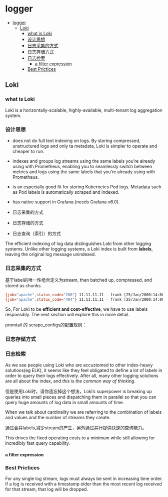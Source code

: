 # logger

- [logger](#logger)
  - [Loki](#loki)
    - [what is Loki](#what-is-loki)
    - [设计思想](#设计思想)
    - [日志采集的方式](#日志采集的方式)
    - [日志存储方式](#日志存储方式)
    - [日志检索](#日志检索)
      - [a filter expression](#a-filter-expression)
    - [Best Prictices](#best-prictices)

## Loki

### what is Loki

Loki is a horizontally-scalable, highly-available, multi-tenant log aggregation system.

### 设计思想

- does not do full text indexing on logs. By storing compressed, unstructured logs and only ta metadata, Loki is simpler to operate and cheaper to run.
- indexes and groups log streams using the same labels you’re already using with Prometheus, enabling you to seamlessly switch between metrics and logs using the same labels that you’re already using with Prometheus.
- is an especially good fit for storing Kubernetes Pod logs. Metadata such as Pod labels is automatically scraped and indexed.
- has native support in Grafana (needs Grafana v6.0).

- 日志采集的方式
- 日志存储的方式
- 日志查询（索引）的方式

The efficient indexing of log data distinguishes Loki from other logging systems. Unlike other logging systems, a Loki index is built from __labels__, leaving the original log message unindexed.

### 日志采集的方式

基于label的唯一性组合定义为stream, then batched up, compressed, and stored as chunks.

```sh
{job="apache",status_code="200"} 11.11.11.11 - frank [25/Jan/2000:14:00:01 -0500] "GET /1986.js HTTP/1.1" 200 932 "-" "Mozilla/5.0 (Windows; U; Windows NT 5.1; de; rv:1.9.1.7) Gecko/20091221 Firefox/3.5.7 GTB6"
{job="apache",status_code="404"} 11.11.11.11 - frank [25/Jan/2000:14:00:01 -0500] "GET /1986.js HTTP/1.1" 200 932 "-" "Mozilla/5.0 (Windows; U; Windows NT 5.1; de; rv:1.9.1.7) Gecko/20091221 Firefox/3.5.7 GTB6"
```

So, For Loki to be __efficient and cost-effective__, we have to use labels responsibly. The next section will explore this in more detail.

promtail 的 scrape_configs的配置规则：

### 日志存储方式

### 日志检索

As we see people using Loki who are accustomed to other index-heavy solutions(eg ELK), it seems like they feel obligated to define a lot of labels in order to query their logs effectively. After all, many other logging solutions are all about the index, and _this is the common way of thinking_.

但是使用Loki时，请你遗忘掉这个想法，Loki’s superpower is breaking up queries into small pieces and dispatching them in parallel so that you can query huge amounts of log data in small amounts of time.

When we talk about cardinality we are referring to the combination of labels and values and the number of streams they create.

通过合并labels,减少stream的产生，另外通过并行提供快速的查询能力。

This drives the fixed operating costs to a minimum while still allowing for incredibly fast query capability.

#### a filter expression

### Best Prictices

For any single log stream, logs must always be sent in increasing time order. If a log is received with a timestamp older than the most recent log received for that stream, that log will be dropped.
